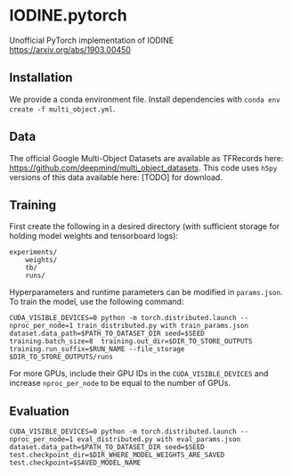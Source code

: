 # IODINE.pytorch
Unofficial PyTorch implementation of IODINE https://arxiv.org/abs/1903.00450

## Installation

We provide a conda environment file. Install dependencies with `conda env create -f multi_object.yml`.

## Data

The official Google Multi-Object Datasets are available as TFRecords here: https://github.com/deepmind/multi_object_datasets.
This code uses `h5py` versions of this data available here: [TODO] for download.

## Training

First create the following in a desired directory (with sufficient storage for holding model weights and tensorboard logs):
```
experiments/
    weights/
    tb/
    runs/
```
Hyperparameters and runtime parameters can be modified in `params.json`. To train the model, use the following command:
```
CUDA_VISIBLE_DEVICES=0 python -m torch.distributed.launch --nproc_per_node=1 train_distributed.py with train_params.json dataset.data_path=$PATH_TO_DATASET_DIR seed=$SEED training.batch_size=8  training.out_dir=$DIR_TO_STORE_OUTPUTS training.run_suffix=$RUN_NAME --file_storage $DIR_TO_STORE_OUTPUTS/runs
```
For more GPUs, include their GPU IDs in the `CUDA_VISIBLE_DEVICES` and increase `nproc_per_node` to be equal to the number of GPUs.

## Evaluation

```
CUDA_VISIBLE_DEVICES=0 python -m torch.distributed.launch --nproc_per_node=1 eval_distributed.py with eval_params.json dataset.data_path=$PATH_TO_DATASET_DIR seed=$SEED test.checkpoint_dir=$DIR_WHERE_MODEL_WEIGHTS_ARE_SAVED test.checkpoint=$SAVED_MODEL_NAME
```
